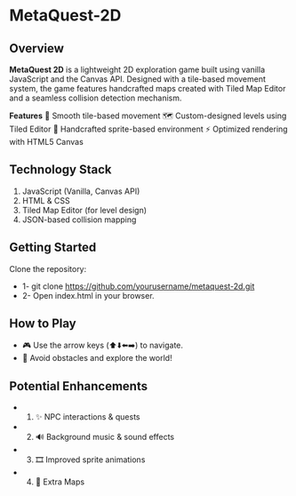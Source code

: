# MetaQuest-2D

## Overview
**MetaQuest 2D** is a lightweight 2D exploration game built using vanilla JavaScript and the Canvas API. Designed with a tile-based movement system, the game features handcrafted maps created with Tiled Map Editor and a seamless collision detection mechanism.

**Features**
🚀 Smooth tile-based movement
🗺️ Custom-designed levels using Tiled Editor
🎨 Handcrafted sprite-based environment
⚡ Optimized rendering with HTML5 Canvas

## Technology Stack
1. JavaScript (Vanilla, Canvas API)
2. HTML & CSS
3. Tiled Map Editor (for level design)
3. JSON-based collision mapping

## Getting Started
Clone the repository:
- 1- git clone https://github.com/yourusername/metaquest-2d.git
- 2- Open index.html in your browser.

## How to Play
- 🎮 Use the arrow keys (⬆️⬇️⬅️➡️) to navigate.
- 🛑 Avoid obstacles and explore the world!

## Potential Enhancements
- 1. ✨ NPC interactions & quests
- 2. 🔊 Background music & sound effects
- 3. 🎞️ Improved sprite animations
- 4. 🌆 Extra Maps
